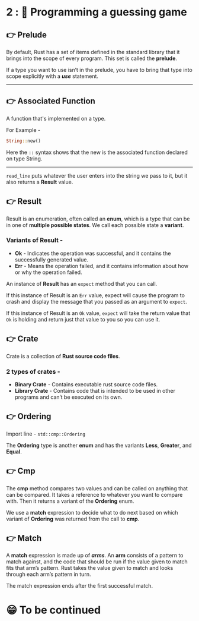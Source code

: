 # 2 : 🎱 Programming a guessing game

## 👉 Prelude

By default, Rust has a set of items defined in the standard library that it brings into the scope of every program. This set is called the **prelude**.

If a type you want to use isn’t in the prelude, you have to bring that type into scope explicitly with a ***use*** statement.

---

## 👉 Associated Function

A function that's implemented on a type.

For Example - 
```rust
String::new()
```
Here the `::` syntax shows that the new is the associated function declared on type String.

---

`read_line` puts whatever the user enters into the string we pass to it, but it also returns a **Result** value.

## 👉 Result

Result is an enumeration, often called an **enum**, which is a type that can be in one of **multiple possible states**. We call each possible state a **variant**.

### Variants of Result -

- **Ok** - Indicates the operation was successful, and it contains the successfully generated value.
- **Err** - Means the operation failed, and it contains information about how or why the operation failed.

An instance of **Result** has an `expect` method that you can call. 

If this instance of Result is an `Err` value, expect will cause the program to crash and display the message that you passed as an argument to `expect`.

If this instance of Result is an `Ok` value, `expect` will take the return value that `Ok` is holding and return just that value to you so you can use it.

## 👉 Crate

Crate is a collection of **Rust source code files**.

### 2 types of crates - 

- **Binary Crate** - Contains executable rust source code files.
- **Library Crate** - Contains code that is intended to be used in other programs and can’t be executed on its own. 

## 👉 Ordering

Import line - `std::cmp::Ordering`

The **Ordering** type is another **enum** and has the variants **Less**, **Greater**, and **Equal**.

## 👉 Cmp

The **cmp** method compares two values and can be called on anything that can be compared. It takes a reference to whatever you want to compare with. Then it returns a variant of the **Ordering** enum.

We use a **match** expression to decide what to do next based on which variant of **Ordering** was returned from the call to **cmp**.

## 👉 Match

A **match** expression is made up of ***arms***. An **arm** consists of a pattern to match against, and the code that should be run if the value given to match fits that arm’s pattern. Rust takes the value given to match and looks through each arm’s pattern in turn.

The match expression ends after the first successful match.

<h1>😁 To be continued</h1>